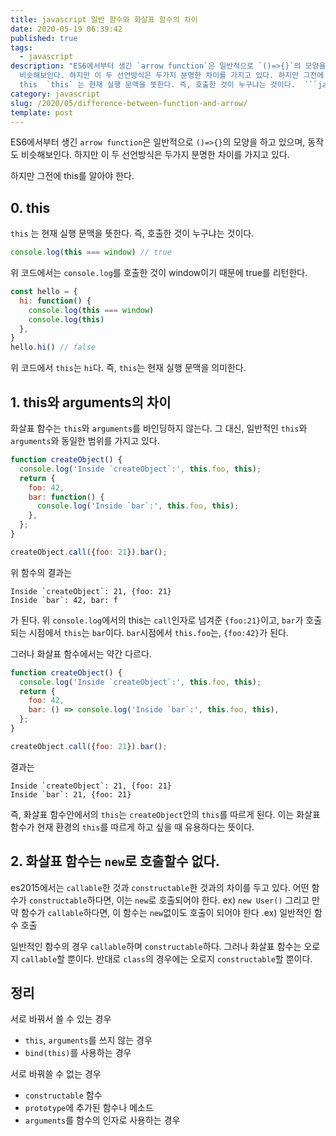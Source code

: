 ```yaml
---
title: javascript 일반 함수와 화살표 함수의 차이
date: 2020-05-19 06:39:42
published: true
tags:
  - javascript
description: "ES6에서부터 생긴 `arrow function`은 일반적으로 `()=>{}`의 모양을 하고 있으며, 동작도
  비슷해보인다. 하지만 이 두 선언방식은 두가지 분명한 차이를 가지고 있다. 하지만 그전에 this를 알아야 한다.  ## 0.
  this  `this` 는 현재 실행 문맥을 뜻한다. 즉, 호출한 것이 누구냐는 것이다.  ```javascript co..."
category: javascript
slug: /2020/05/difference-between-function-and-arrow/
template: post
---
```

ES6에서부터 생긴 `arrow function`은 일반적으로 `()=>{}`의 모양을 하고 있으며, 동작도 비슷해보인다. 하지만 이 두 선언방식은 두가지 분명한 차이를 가지고 있다.

하지만 그전에 this를 알아야 한다.

## 0. this

`this` 는 현재 실행 문맥을 뜻한다. 즉, 호출한 것이 누구냐는 것이다.

```javascript
console.log(this === window) // true
```

위 코드에서는 `console.log`를 호출한 것이 window이기 때문에 true를 리턴한다.

```javascript
const hello = {
  hi: function() {
    console.log(this === window)
    console.log(this)
  },
}
hello.hi() // false
```

위 코드에서 `this`는 `hi`다. 즉, `this`는 현재 실행 문맥을 의미한다.

## 1. this와 arguments의 차이

화살표 함수는 `this`와 `arguments`를 바인딩하지 않는다. 그 대신, 일반적인 `this`와 `arguments`와 동일한 범위를 가지고 있다.

```javascript
function createObject() {
  console.log('Inside `createObject`:', this.foo, this);
  return {
    foo: 42,
    bar: function() {
      console.log('Inside `bar`:', this.foo, this);
    },
  };
}

createObject.call({foo: 21}).bar();
```
위 함수의 결과는

```
Inside `createObject`: 21, {foo: 21}
Inside `bar`: 42, bar: f
```

가 된다. 위 `console.log`에서의 this는 `call`인자로 넘겨준 `{foo:21}`이고, `bar`가 호출되는 시점에서 `this`는 `bar`이다. `bar`시점에서 `this.foo`는, `{foo:42}`가 된다.


그러나 화살표 함수에서는 약간 다르다.

```javascript
function createObject() {
  console.log('Inside `createObject`:', this.foo, this);
  return {
    foo: 42,
    bar: () => console.log('Inside `bar`:', this.foo, this),
  };
}

createObject.call({foo: 21}).bar(); 
```

결과는

```
Inside `createObject`: 21, {foo: 21}
Inside `bar`: 21, {foo: 21}
```

즉, 화살표 함수안에서의 `this`는 `createObject`안의 `this`를 따르게 된다.  이는 화살표 함수가 현재 환경의 `this`를 따르게 하고 싶을 때 유용하다는 뜻이다. 



## 2. 화살표 함수는 `new`로 호출할수 없다.

es2015에서는 `callable`한 것과 `constructable`한 것과의 차이를 두고 있다. 어떤 함수가 `constructable`하다면, 이는 `new`로 호출되어야 한다. ex) `new User()` 그리고 만약 함수가 `callable`하다면, 이 함수는 `new`없이도 호출이 되어야 한다 .ex) 일반적인 함수 호출

일반적인 함수의 경우 `callable`하며 `constructable`하다. 그러나 화살표 함수는 오로지 `callable`할 뿐이다. 반대로 `class`의 경우에는 오로지 `constructable`할 뿐이다. 

## 정리

서로 바꿔서 쓸 수 있는 경우
- `this`, `arguments`를 쓰지 않는 경우
- `bind(this)`를 사용하는 경우

서로 바꿔쓸 수 없는 경우
- `constructable` 함수
- `prototype`에 추가된 함수나 메소드
- `arguments`를 함수의 인자로 사용하는 경우

